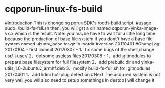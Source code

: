 # cqporun-linux-fs-build
#introduction
This is chongqing porun SDK's rootfs build script.
#usage
sudo ./bulid-fs-full.sh
then, you will get a dir named cqporun-yinka-image-vx.x which is the result.
Note:
you maybe have to wait for a little long time because the production of base file system 
if you dont't have a base file system named ubuntu_base.tar.gz in rootdir
#version
20170401
#ChangLog
20170104 - first commit
20170307 - 
1、fix some bugs of the shell,change usr/->user/
2、del some useless files
20170308 - 
1、add .gitmodules to prepare base filesystem for full filesystem 
2、add prebuild dir and yinka-utils_1.0-2ubuntu2_armhf.deb
3、modify build-fs-full.sh for .gitmodules
20170401
1、add hdmi hot-plug detection
#Next
The acquired system is not very well,you will also need to setup somethings in destop
I will change it
    
    
